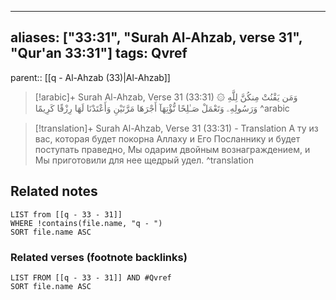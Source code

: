 
---
aliases: ["33:31", "Surah Al-Ahzab, verse 31", "Qur'an 33:31"]
tags: Qvref
---

parent:: [[q - Al-Ahzab (33)|Al-Ahzab]]

> [!arabic]+ Surah Al-Ahzab, Verse 31 (33:31)
> <span class="quran-arabic">۞ وَمَن يَقْنُتْ مِنكُنَّ لِلَّهِ وَرَسُولِهِۦ وَتَعْمَلْ صَـٰلِحًا نُّؤْتِهَآ أَجْرَهَا مَرَّتَيْنِ وَأَعْتَدْنَا لَهَا رِزْقًا كَرِيمًا</span>
^arabic

> [!translation]+ Surah Al-Ahzab, Verse 31 (33:31) - Translation
> А ту из вас, которая будет покорна Аллаху и Его Посланнику и будет поступать праведно, Мы одарим двойным вознаграждением, и Мы приготовили для нее щедрый удел.
^translation



## Related notes
```dataview
LIST from [[q - 33 - 31]]
WHERE !contains(file.name, "q - ")
SORT file.name ASC
```

### Related verses (footnote backlinks)
```dataview
LIST FROM [[q - 33 - 31]] AND #Qvref
SORT file.name ASC
```

